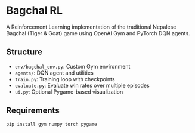 # Bagchal RL

A Reinforcement Learning implementation of the traditional Nepalese Bagchal (Tiger & Goat) game using OpenAI Gym and PyTorch DQN agents.

## Structure

- `env/bagchal_env.py`: Custom Gym environment  
- `agents/`: DQN agent and utilities  
- `train.py`: Training loop with checkpoints  
- `evaluate.py`: Evaluate win rates over multiple episodes  
- `ui.py`: Optional Pygame-based visualization  

## Requirements

```bash
pip install gym numpy torch pygame
